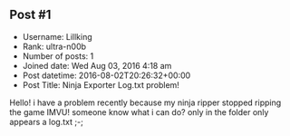 ## Post #1
- Username: Lillking
- Rank: ultra-n00b
- Number of posts: 1
- Joined date: Wed Aug 03, 2016 4:18 am
- Post datetime: 2016-08-02T20:26:32+00:00
- Post Title: Ninja Exporter Log.txt problem!

Hello! i have a problem recently because my ninja ripper stopped ripping the game IMVU! someone know what i can do? only in the folder only appears a log.txt ;-;
